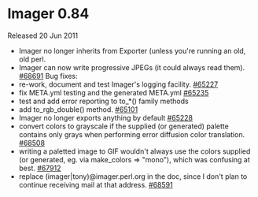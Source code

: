 # Imager 0.84

Released 20 Jun 2011

- Imager no longer inherits from Exporter (unless you're running an old, old perl. 
- Imager can now write progressive JPEGs (it could always read them). [#68691](https://github.com/tonycoz/imager/issues/68691) Bug fixes: 
- re-work, document and test Imager's logging facility. [#65227](https://github.com/tonycoz/imager/issues/65227) 
- fix META.yml testing and the generated META.yml [#65235](https://github.com/tonycoz/imager/issues/65235) 
- test and add error reporting to to_*() family methods 
- add to_rgb_double() method. [#65101](https://github.com/tonycoz/imager/issues/65101) 
- Imager no longer exports anything by default [#65228](https://github.com/tonycoz/imager/issues/65228) 
- convert colors to grayscale if the supplied (or generated) palette contains only grays when performing error diffusion color translation. [#68508](https://github.com/tonycoz/imager/issues/68508) 
- writing a paletted image to GIF wouldn't always use the colors supplied (or generated, eg. via make_colors => "mono"), which was confusing at best. [#67912](https://github.com/tonycoz/imager/issues/67912) 
- replace (imager|tony)@imager.perl.org in the doc, since I don't plan to continue receiving mail at that address. [#68591](https://github.com/tonycoz/imager/issues/68591)